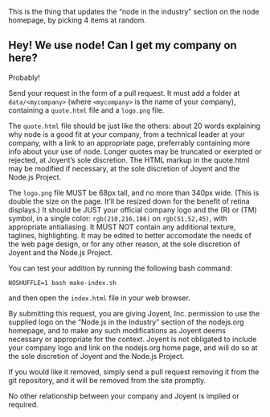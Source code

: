 This is the thing that updates the “node in the industry” section on the node homepage, by picking 4 items at random.

## Hey! We use node! Can I get my company on here?

Probably!

Send your request in the form of a pull request. It must add a folder at `data/<mycompany>` (where `<mycompany>` is the name of your company), containing a `quote.html` file and a `logo.png` file.

The `quote.html` file should be just like the others: about 20 words explaining why node is a good fit at your company, from a technical leader at your company, with a link to an appropriate page, preferrably containing more info about your use of node. Longer quotes may be truncated or exerpted or rejected, at Joyent’s sole discretion. The HTML markup in the quote.html may be modified if necessary, at the sole discretion of Joyent and the Node.js Project.

The `logo.png` file MUST be 68px tall, and no more than 340px wide. (This is double the size on the page. It’ll be resized down for the benefit of retina displays.) It should be JUST your official company logo and the (R) or (TM) symbol, in a single color: `rgb(210,216,186)` on `rgb(51,52,45)`, with appropriate antialiasing. It MUST NOT contain any additional texture, taglines, highlighting. It may be edited to better accomodate the needs of the web page design, or for any other reason, at the sole discretion of Joyent and the Node.js Project.

You can test your addition by running the following bash command:

    NOSHUFFLE=1 bash make-index.sh

and then open the `index.html` file in your web browser.

By submitting this request, you are giving Joyent, Inc. permission to use the supplied logo on the “Node.js in the Industry” section of the nodejs.org homepage, and to make any such modifications as Joyent deems necessary or appropriate for the context. Joyent is not obligated to include your company logo and link on the nodejs.org home page, and will do so at the sole discretion of Joyent and the Node.js Project.

If you would like it removed, simply send a pull request removing it from the git repository, and it will be removed from the site promptly.

No other relationship between your company and Joyent is implied or required.
